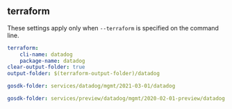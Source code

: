 
## terraform

These settings apply only when `--terraform` is specified on the command line.

``` yaml $(terraform)
terraform:
    cli-name: datadog
    package-name: datadog
clear-output-folder: true
output-folder: $(terraform-output-folder)/datadog
```

``` yaml $(tag) == 'package-2021-03' && $(terraform)
gosdk-folder: services/datadog/mgmt/2021-03-01/datadog
```

``` yaml $(tag) == 'package-2020-02-preview' && $(terraform)
gosdk-folder: services/preview/datadog/mgmt/2020-02-01-preview/datadog
```
